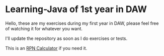# Learning-Java of 1st year in DAW
Hello, these are my exercises during my first year in DAW, please feel free of watching it for whatever you want.

I'll update the repository as soon as I do exercises or tests.

This is an <a href="https://github.com/krlosl/DAW/tree/main/JAVA/Segunda%20EV/EJ2">RPN Calculator</a> if you need it.
